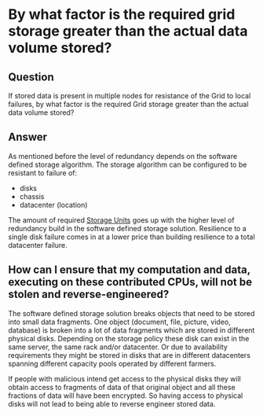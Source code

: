 # By what factor is the required grid storage greater than the actual data volume stored?

## Question

If stored data is present in multiple nodes for resistance of the Grid to local failures, by what factor is the required Grid storage greater than the actual data volume stored?

## Answer

As mentioned before the level of redundancy depends on the software defined storage algorithm. The storage algorithm can be configured to be resistant to failure of:

 - disks
 - chassis
 - datacenter (location)

 The amount of required [Storage Units](https://github.com/threefoldfoundation/info_foundation/blob/master/docs/definitions/threefold_cloud_units.md) goes up with the higher level of redundancy build in the software defined storage solution. Resilience to a single disk failure comes in at a lower price than building resilience to a total datacenter failure.

## How can I ensure that my computation and data, executing on these contributed CPUs, will not be stolen and reverse-engineered?

The software defined storage solution breaks objects that need to be stored into small data fragments.  One object (document, file, picture, video, database) is broken into a lot of data fragments which are stored in different physical disks.  Depending on the storage policy these disk can exist in the same server, the same rack and/or datacenter.  Or due to availability requirements they might be stored in disks that are in different datacenters spanning different capacity pools operated by different farmers.

If people with malicious intend get access to the physical disks they will obtain access to fragments of data of that original object and all these fractions of data will have been encrypted.  So having access to physical disks will not lead to being able to reverse engineer stored data.
